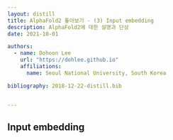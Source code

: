 ```yaml
---
layout: distill
title: AlphaFold2 톺아보기 - (3) Input embedding
description: AlphaFold2에 대한 설명과 단상
date: 2021-10-01

authors:
  - name: Dohoon Lee
    url: "https://dohlee.github.io"
    affiliations:
      name: Seoul National University, South Korea

bibliography: 2018-12-22-distill.bib


---
```


## Input embedding


